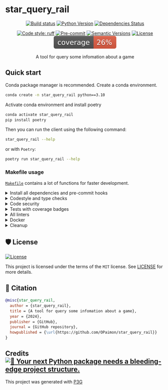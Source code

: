 # star_query_rail

<div align="center">

[![Build status](https://github.com/OPaimon/star_query_rail/workflows/build/badge.svg?branch=main&event=push)](https://github.com/OPaimon/star_query_rail/actions?query=workflow%3Abuild)
[![Python Version](https://img.shields.io/pypi/pyversions/star_query_rail.svg)](https://pypi.org/project/star_query_rail/)
[![Dependencies Status](https://img.shields.io/badge/dependencies-up%20to%20date-brightgreen.svg)](https://github.com/OPaimon/star_query_rail/pulls?utf8=%E2%9C%93&q=is%3Apr%20author%3Aapp%2Fdependabot)

[![Code style: ruff](https://img.shields.io/badge/code%20style-ruff-000000.svg)](https://github.com/astral-sh/ruff)
[![Pre-commit](https://img.shields.io/badge/pre--commit-enabled-brightgreen?logo=pre-commit&logoColor=white)](https://github.com/OPaimon/star_query_rail/blob/main/.pre-commit-config.yaml)
[![Semantic Versions](https://img.shields.io/badge/%20%20%F0%9F%93%A6%F0%9F%9A%80-semantic--versions-e10079.svg)](https://github.com/OPaimon/star_query_rail/releases)
[![License](https://img.shields.io/github/license/OPaimon/star_query_rail)](https://github.com/OPaimon/star_query_rail/blob/main/LICENSE)
![Coverage Report](assets/images/coverage.svg)

A tool for query some infomation about a game

</div>

## Quick start

Conda package manager is recommended. Create a conda environment.

```bash
conda create -n star_query_rail python==3.10
```

Activate conda environment and install poetry

```bash
conda activate star_query_rail
pip install poetry
```

Then you can run the client using the following command:

```bash
star_query_rail --help
```

or with `Poetry`:

```bash
poetry run star_query_rail --help
```

### Makefile usage

[`Makefile`](https://github.com/OPaimon/star_query_rail/blob/main/Makefile) contains a lot of functions for faster development.


<details>
<summary>Install all dependencies and pre-commit hooks</summary>
<p>

Install requirements:

```bash
make install
```

Pre-commit hooks coulb be installed after `git init` via

```bash
make pre-commit-install
```

</p>
</details>

<details>
<summary>Codestyle and type checks</summary>
<p>

Automatic formatting uses `ruff`.

```bash
make polish-codestyle

# or use synonym
make formatting
```

Codestyle checks only, without rewriting files:

```bash
make check-codestyle
```

> Note: `check-codestyle` uses `ruff` and `darglint` library

</p>
</details>

<details>
<summary>Code security</summary>
<p>

> If this command is not selected during installation, it cannnot be used.

```bash
make check-safety
```

This command launches `Poetry` integrity checks as well as identifies security issues with `Safety` and `Bandit`.

```bash
make check-safety
```

</p>
</details>

<details>
<summary>Tests with coverage badges</summary>
<p>

Run `pytest`

```bash
make test
```

</p>
</details>

<details>
<summary>All linters</summary>
<p>

Of course there is a command to run all linters in one:

```bash
make lint
```

the same as:

```bash
make check-codestyle && make test && make check-safety
```

</p>
</details>

<details>
<summary>Docker</summary>
<p>

```bash
make docker-build
```

which is equivalent to:

```bash
make docker-build VERSION=latest
```

Remove docker image with

```bash
make docker-remove
```

More information [about docker](https://github.com/Undertone0809/python-package-template/tree/main/%7B%7B%20cookiecutter.project_name%20%7D%7D/docker).

</p>
</details>

<details>
<summary>Cleanup</summary>
<p>
Delete pycache files

```bash
make pycache-remove
```

Remove package build

```bash
make build-remove
```

Delete .DS_STORE files

```bash
make dsstore-remove
```

Remove .mypycache

```bash
make mypycache-remove
```

Or to remove all above run:

```bash
make cleanup
```

</p>
</details>

## 🛡 License

[![License](https://img.shields.io/github/license/OPaimon/star_query_rail)](https://github.com/OPaimon/star_query_rail/blob/main/LICENSE)

This project is licensed under the terms of the `MIT` license. See [LICENSE](https://github.com/OPaimon/star_query_rail/blob/main/LICENSE) for more details.

## 📃 Citation

```bibtex
@misc{star_query_rail,
  author = {star_query_rail},
  title = {A tool for query some infomation about a game},
  year = {2024},
  publisher = {GitHub},
  journal = {GitHub repository},
  howpublished = {\url{https://github.com/OPaimon/star_query_rail}}
}
```

## Credits [![🚀 Your next Python package needs a bleeding-edge project structure.](https://img.shields.io/badge/P3G-%F0%9F%9A%80-brightgreen)](https://github.com/Undertone0809/python-package-template)

This project was generated with [P3G](https://github.com/Undertone0809/P3G)
